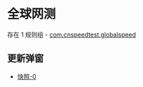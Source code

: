 # 全球网测

存在 1 规则组 - [com.cnspeedtest.globalspeed](/src/apps/com.cnspeedtest.globalspeed.ts)

## 更新弹窗

- [快照-0](https://i.gkd.li/import/import/12642345)
